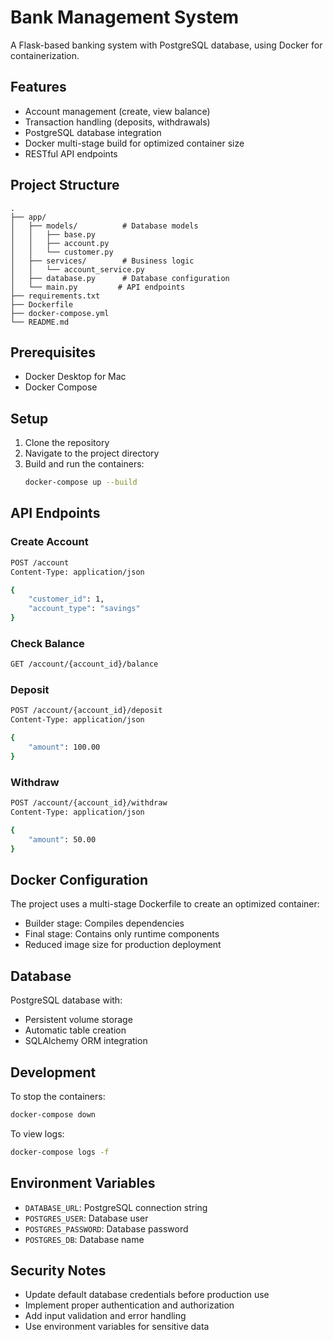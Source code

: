 # Bank Management System

A Flask-based banking system with PostgreSQL database, using Docker for containerization.

## Features

- Account management (create, view balance)
- Transaction handling (deposits, withdrawals)
- PostgreSQL database integration
- Docker multi-stage build for optimized container size
- RESTful API endpoints

## Project Structure

```
.
├── app/
│   ├── models/          # Database models
│   │   ├── base.py
│   │   ├── account.py
│   │   └── customer.py
│   ├── services/        # Business logic
│   │   └── account_service.py
│   ├── database.py      # Database configuration
│   └── main.py         # API endpoints
├── requirements.txt
├── Dockerfile
├── docker-compose.yml
└── README.md
```

## Prerequisites

- Docker Desktop for Mac
- Docker Compose

## Setup

1. Clone the repository
2. Navigate to the project directory
3. Build and run the containers:
   ```bash
   docker-compose up --build
   ```

## API Endpoints

### Create Account
```bash
POST /account
Content-Type: application/json

{
    "customer_id": 1,
    "account_type": "savings"
}
```

### Check Balance
```bash
GET /account/{account_id}/balance
```

### Deposit
```bash
POST /account/{account_id}/deposit
Content-Type: application/json

{
    "amount": 100.00
}
```

### Withdraw
```bash
POST /account/{account_id}/withdraw
Content-Type: application/json

{
    "amount": 50.00
}
```

## Docker Configuration

The project uses a multi-stage Dockerfile to create an optimized container:
- Builder stage: Compiles dependencies
- Final stage: Contains only runtime components
- Reduced image size for production deployment

## Database

PostgreSQL database with:
- Persistent volume storage
- Automatic table creation
- SQLAlchemy ORM integration

## Development

To stop the containers:
```bash
docker-compose down
```

To view logs:
```bash
docker-compose logs -f
```

## Environment Variables

- `DATABASE_URL`: PostgreSQL connection string
- `POSTGRES_USER`: Database user
- `POSTGRES_PASSWORD`: Database password
- `POSTGRES_DB`: Database name

## Security Notes

- Update default database credentials before production use
- Implement proper authentication and authorization
- Add input validation and error handling
- Use environment variables for sensitive data
